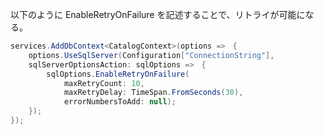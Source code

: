以下のように EnableRetryOnFailure を記述することで、リトライが可能になる。

```cs
services.AddDbContext<CatalogContext>(options =>　{
    options.UseSqlServer(Configuration["ConnectionString"],
    sqlServerOptionsAction: sqlOptions =>　{
        sqlOptions.EnableRetryOnFailure(
            maxRetryCount: 10,
            maxRetryDelay: TimeSpan.FromSeconds(30),
            errorNumbersToAdd: null);
    });
});
```
